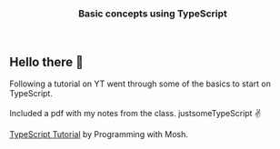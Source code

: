 <h3 align="center">
  Basic concepts using TypeScript
</h3>

<br>

## Hello there 👋
Following a tutorial on YT went through some of the basics to start on TypeScript. <br>
<br>
Included a pdf with my notes from the class. justsomeTypeScript ✌️
<br>

<a href="https://youtu.be/d56mG7DezGs?si=5hPBFeF0jPFIWyRq" target="_blank" rel="noopener noreferrer">
TypeScript Tutorial</a> by Programming with Mosh.
<br><br>



